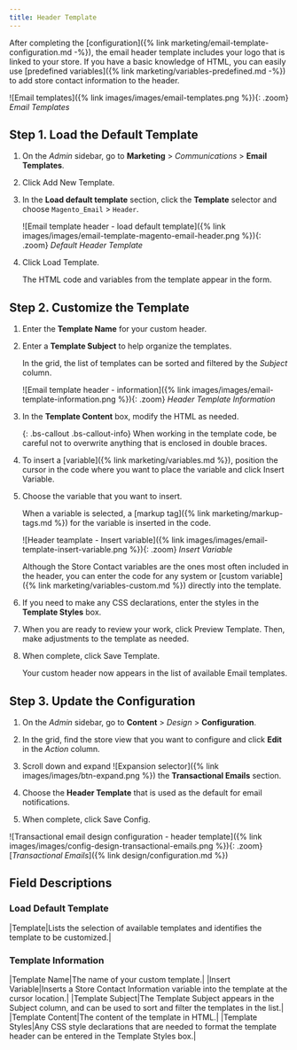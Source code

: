 ```yaml
---
title: Header Template
---
```


After completing the [configuration]({% link marketing/email-template-configuration.md -%}), the email header template includes your logo that is linked to your store. If you have a basic knowledge of HTML, you can easily use [predefined variables]({% link marketing/variables-predefined.md -%}) to add store contact information to the header.

![Email templates]({% link images/images/email-templates.png %}){: .zoom}
_Email Templates_

## Step 1. Load the Default Template

1. On the _Admin_ sidebar, go to **Marketing** > _Communications_ > **Email Templates**.

1. Click <span class="btn">Add New Template</span>.

1. In the **Load default template** section, click the **Template** selector and choose `Magento_Email` > `Header`.

    ![Email template header - load default template]({% link images/images/email-template-magento-email-header.png %}){: .zoom}
    _Default Header Template_

1. Click <span class="btn">Load Template</span>.

    The HTML code and variables from the template appear in the form.

## Step 2. Customize the Template

1. Enter the **Template Name** for your custom header.

1. Enter a **Template Subject** to help organize the templates.

   In the grid, the list of templates can be sorted and filtered by the _Subject_ column.

    ![Email template header - information]({% link images/images/email-template-information.png %}){: .zoom}
    _Header Template Information_

1. In the **Template Content** box, modify the HTML as needed.

    {: .bs-callout .bs-callout-info}
    When working in the template code, be careful not to overwrite anything that is enclosed in double braces.

1. To insert a [variable]({% link marketing/variables.md %}), position the cursor in the code where you want to place the variable and click <span class="btn">Insert Variable</span>.

1. Choose the variable that you want to insert.

    When a variable is selected, a [markup tag]({% link marketing/markup-tags.md %}) for the variable is inserted in the code.

    ![Header teamplate - Insert variable]({% link images/images/email-template-insert-variable.png %}){: .zoom}
    _Insert Variable_

    Although the Store Contact variables are the ones most often included in the header, you can enter the code for any system or [custom variable]({% link marketing/variables-custom.md %}) directly into the template.

1. If you need to make any CSS declarations, enter the styles in the **Template Styles** box.

1. When you are ready to review your work, click <span class="btn">Preview Template</span>. Then, make adjustments to the template as needed.

1. When complete, click <span class="btn">Save Template</span>.

    Your custom header now appears in the list of available Email templates.

## Step 3. Update the Configuration

1. On the _Admin_ sidebar, go to **Content** > _Design_ > **Configuration**.

1. In the grid, find the store view that you want to configure and click **Edit** in the _Action_ column.

1. Scroll down and expand ![Expansion selector]({% link images/images/btn-expand.png %}) the **Transactional Emails** section.

1. Choose the **Header Template** that is used as the default for email notifications.

1. When complete, click <span class="btn">Save Config</span>.

![Transactional email design configuration - header template]({% link images/images/config-design-transactional-emails.png %}){: .zoom}
[_Transactional Emails_]({% link design/configuration.md %})

## Field Descriptions

### Load Default Template

|Template|Lists the selection of available templates and identifies the template to be customized.|

### Template Information

|Template Name|The name of your custom template.|
|Insert Variable|Inserts a Store Contact Information variable into the template at the cursor location.|
|Template Subject|The Template Subject appears in the Subject column, and can be used to sort and filter the templates in the list.|
|Template Content|The content of the template in HTML.|
|Template Styles|Any CSS style declarations that are needed to format the template header can be entered in the Template Styles box.|
